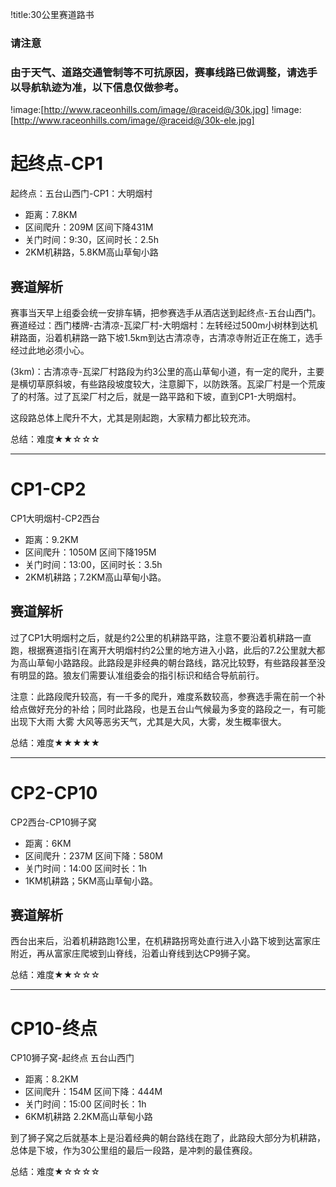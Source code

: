 !title:30公里赛道路书


### 请注意
### 由于天气、道路交通管制等不可抗原因，赛事线路已做调整，请选手以导航轨迹为准，以下信息仅做参考。


!image:[http://www.raceonhills.com/image/@raceid@/30k.jpg]
!image:[http://www.raceonhills.com/image/@raceid@/30k-ele.jpg]

# 起终点-CP1
起终点：五台山西门-CP1：大明烟村
* 距离：7.8KM
* 区间爬升：209M  区间下降431M
* 关门时间：9:30，区间时长：2.5h
* 2KM机耕路，5.8KM高山草甸小路

## 赛道解析
赛事当天早上组委会统一安排车辆，把参赛选手从酒店送到起终点-五台山西门。
赛道经过：西门楼牌-古清凉-瓦梁厂村-大明烟村：左转经过500m小树林到达机耕路面，沿着机耕路一路下坡1.5km到达古清凉寺，古清凉寺附近正在施工，选手经过此地必须小心。

(3km)：古清凉寺-瓦梁厂村路段为约3公里的高山草甸小道，有一定的爬升，主要是横切草原斜坡，有些路段坡度较大，注意脚下，以防跌落。瓦梁厂村是一个荒废了的村落。过了瓦梁厂村之后，就是一路平路和下坡，直到CP1-大明烟村。

这段路总体上爬升不大，尤其是刚起跑，大家精力都比较充沛。

总结：难度★★☆☆☆

---

# CP1-CP2

CP1大明烟村-CP2西台
* 距离：9.2KM
* 区间爬升：1050M  区间下降195M
* 关门时间：13:00，区间时长：3.5h
* 2KM机耕路；7.2KM高山草甸小路。

## 赛道解析
过了CP1大明烟村之后，就是约2公里的机耕路平路，注意不要沿着机耕路一直跑，根据赛道指引在离开大明烟村约2公里的地方进入小路，此后的7.2公里就大都为高山草甸小路路段。此路段是非经典的朝台路线，路况比较野，有些路段甚至没有明显的路。狼友们需要认准组委会的指引标识和结合导航前行。

注意：此路段爬升较高，有一千多的爬升，难度系数较高，参赛选手需在前一个补给点做好充分的补给；同时此路段，也是五台山气候最为多变的路段之一，有可能出现下大雨 大雾 大风等恶劣天气，尤其是大风，大雾，发生概率很大。

总结：难度★★★★★

---
# CP2-CP10
CP2西台-CP10狮子窝
* 距离：6KM
* 区间爬升：237M 区间下降：580M
* 关门时间：14:00 区间时长：1h
* 1KM机耕路；5KM高山草甸小路。

## 赛道解析
西台出来后，沿着机耕路跑1公里，在机耕路拐弯处直行进入小路下坡到达富家庄附近，再从富家庄爬坡到山脊线，沿着山脊线到达CP9狮子窝。

总结：难度★★☆☆☆

---
# CP10-终点

CP10狮子窝-起终点 五台山西门
* 距离：8.2KM
* 区间爬升：154M 区间下降：444M
* 关门时间：15:00  区间时长：1h
* 6KM机耕路   2.2KM高山草甸小路

到了狮子窝之后就基本上是沿着经典的朝台路线在跑了，此路段大部分为机耕路，总体是下坡，作为30公里组的最后一段路，是冲刺的最佳赛段。

总结：难度★☆☆☆☆
